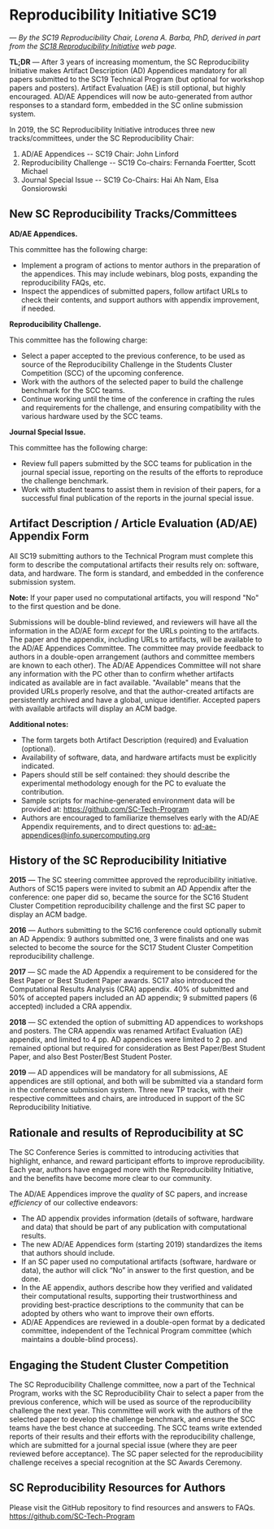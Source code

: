 # Reproducibility Initiative SC19

*— By the SC19 Reproducibility Chair, Lorena A. Barba, PhD, derived in part from the [SC18 Reproducibility Initiative](https://sc18.supercomputing.org/submit/sc-reproducibility-initiative/) web page.*

**TL;DR** — After 3 years of increasing momentum, the SC Reproducibility Initiative makes Artifact Description (AD) 
Appendices mandatory for all papers submitted to the SC19 Technical Program (but optional for workshop papers and 
posters). Artifact Evaluation (AE) is still optional, but highly encouraged. AD/AE Appendices will now be auto-generated from author 
responses to a standard form, embedded in the SC online submission system. 

In 2019, the SC Reproducibility Initiative introduces three new tracks/committees, under the SC Reproducibility Chair: 

1. AD/AE Appendices -- SC19 Chair: John Linford
2. Reproducibility Challenge -- SC19 Co-chairs: Fernanda Foertter, Scott Michael
3. Journal Special Issue -- SC19 Co-Chairs: Hai Ah Nam, Elsa Gonsiorowski

## New SC Reproducibility Tracks/Committees

**AD/AE Appendices.**

This committee has the following charge: 
* Implement a program of actions to mentor authors in the preparation of the appendices. This may include webinars, 
blog posts, expanding the reproducibility FAQs, etc.
* Inspect the appendices of submitted papers, follow artifact URLs to check their contents, and support authors with 
appendix improvement, if needed. 

**Reproducibility Challenge.**

This committee has the following charge: 
* Select a paper accepted to the previous conference, to be used as source of the Reproducibility Challenge in the 
Students Cluster Competition (SCC) of the upcoming conference.
* Work with the authors of the selected paper to build the challenge benchmark for the SCC teams.
* Continue working until the time of the conference in crafting the rules and requirements for the challenge, and 
ensuring compatibility with the various hardware used by the SCC teams.

**Journal Special Issue.**

This committee has the following charge: 
* Review full papers submitted by the SCC teams for publication in the journal special issue, reporting on the 
results of the efforts to reproduce the challenge benchmark.
* Work with student teams to assist them in revision of their papers, for a successful final publication of the 
reports in the journal special issue.

## Artifact Description / Article Evaluation (AD/AE) Appendix Form

All SC19 submitting authors to the Technical Program must complete this form to describe the computational 
artifacts their results rely on: software, data, and hardware.  The form is standard, and embedded in the 
conference submission system.

**Note:** If your paper used no computational artifacts, you will respond "No" to the first question and be done.

Submissions will be double-blind reviewed, and reviewers will have all the information in the AD/AE form _except_ 
for the URLs pointing to the artifacts. The paper and the appendix, including URLs to artifacts, will be available 
to the AD/AE Appendices Committee. The committee may provide feedback to authors in a double-open arrangement 
(authors and committee members are known to each other).  The AD/AE Appendices Committee will not share any information 
with the PC other than to confirm whether artifacts indicated as available are in fact available.  "Available" means 
that the provided URLs properly resolve, and that the author-created artifacts are persistently archived and have a 
global, unique identifier.  Accepted papers with available artifacts will display an ACM badge.

**Additional notes:**
* The form targets both Artifact Description (required) and Evaluation (optional).
* Availability of software, data, and hardware artifacts must be explicitly indicated.
* Papers should still be self contained: they should describe the experimental methodology enough for the PC to 
evaluate the contribution.
* Sample scripts for machine-generated environment data will be provided at: https://github.com/SC-Tech-Program
* Authors are encouraged to familiarize themselves early with the AD/AE Appendix requirements, and to direct questions to: 
ad-ae-appendices@info.supercomputing.org 


## History of the SC Reproducibility Initiative

**2015** — The SC steering committee approved the reproducibility initiative. Authors of SC15 papers were invited to submit 
an AD Appendix after the conference: one paper did so, became the source for the SC16 Student Cluster Competition reproducibility 
challenge and the first SC paper to display an ACM badge.

**2016** — Authors submitting to the SC16 conference could optionally submit an AD Appendix: 9 authors submitted one, 3 were 
finalists and one was selected to become the source for the SC17 Student Cluster Competition reproducibility challenge.

**2017** — SC made the AD Appendix a requirement to be considered for the Best Paper or Best Student Paper awards. SC17 also 
introduced the Computational Results Analysis (CRA) appendix. 40% of submitted and 50% of accepted papers included an AD appendix; 
9 submitted papers (6 accepted) included a CRA appendix.

**2018** — SC extended the option of submitting AD appendices to workshops and posters. The CRA appendix was renamed Artifact 
Evaluation (AE) appendix, and limited to 4 pp. AD appendices were limited to 2 pp. and remained optional but required for 
consideration as Best Paper/Best Student Paper, and also Best Poster/Best Student Poster.

**2019** — AD appendices will be mandatory for all submissions, AE appendices are still optional, and both will be submitted 
via a standard form in the conference submission system. Three new TP tracks, with their respective committees and chairs, 
are introduced in support of the SC Reproducibility Initiative.


## Rationale and results of Reproducibility at SC

The SC Conference Series is committed to introducing activities that highlight, enhance, and reward participant efforts to 
improve reproducibility. Each year, authors have engaged more with the Reproducibility Initiative, and the benefits have become 
more clear to our community.

The AD/AE Appendices improve the _quality_ of SC papers, and increase _efficiency_ of our collective endeavors:
* The AD appendix provides information (details of software, hardware and data) that should be part of any publication with computational results.
* The new AD/AE Appendices form (starting 2019) standardizes the items that authors should include.
* If an SC paper used no computational artifacts (software, hardware or data), the author will click “No” in answer to the first question, and be done.
* In the AE appendix, authors describe how they verified and validated their computational results,  supporting their trustworthiness and providing best-practice descriptions to the community that can be adopted by others who want to improve their own efforts.
* AD/AE Appendices are reviewed in a double-open format by a dedicated committee, independent of the Technical Program committee (which maintains a double-blind process).

## Engaging the Student Cluster Competition

The SC Reproducibility Challenge committee, now a part of the Technical Program, works with the SC Reproducibility Chair 
to select a paper from the previous conference, which will be used as source of the reproducibility challenge the next year. 
This committee will work with the authors of the selected paper to develop the challenge benchmark, and ensure the SCC teams 
have the best chance at succeeding. The SCC teams write extended reports of their results and their efforts with the 
reproducibility challenge, which are submitted for a journal special issue (where they are peer reviewed before acceptance). 
The SC paper selected for the reproducibility challenge receives a special recognition at the SC Awards Ceremony.


## SC Reproducibility Resources for Authors

Please visit the GitHub repository to find resources and answers to FAQs.
https://github.com/SC-Tech-Program


